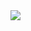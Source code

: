 

<img src = "https://media.giphy.com/media/v1.Y2lkPTc5MGI3NjExejE5eGg4bnc4MGE1a3d5M2QzdWxhNDUwc2ptMmJkYm1taHlzNGNtcyZlcD12MV9pbnRlcm5hbF9naWZfYnlfaWQmY3Q9Zw/3NwM7GbBCfyfECruQk/giphy.gif">







<!--
**Adil0710/Adil0710** is a ✨ _special_ ✨ repository because its `README.md` (this file) appears on your GitHub profile.

Here are some ideas to get you started:

- 🔭 I’m currently working on ...
- 🌱 I’m currently learning ...
- 👯 I’m looking to collaborate on ...
- 🤔 I’m looking for help with ...
- 💬 Ask me about ...
- 📫 How to reach me: ...
- 😄 Pronouns: ...
- ⚡ Fun fact: ...
-->
